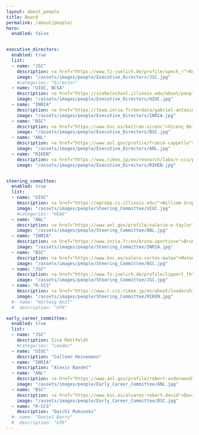 ```yaml
---
layout: about_people
title: Board
permalink: /about/people/
hero:
  enabled: false


executive_directors:
  enabled: true
  list:
  - name: "JSC"
    description: <a href="https://www.fz-juelich.de/profile/speck_r">Robert Speck</a>, <a href="https://www.fz-juelich.de/profile/partzsch_r">Ruth Partzsch</a> 
    image: "/assets/images/people/Executive_Directors/JSC.jpg"
    #categories: "Director"
  - name: "UIUC, NCSA"
    description: <a href="https://siebelschool.illinois.edu/about/people/faculty/wtkramer">Bill Kramer</a>, <a href="https://newfrontiers.illinois.edu/about/leadership">Kjellrun Olson</a> 
    image: "/assets/images/people/Executive_Directors/UIUC.jpg"
  - name: "INRIA"
    description: <a href="https://team.inria.fr/kerdata/gabriel-antoniu">Gabriel Antoniu</a>, <a href="https://www.labri.fr/perso/ejeannot">Emmanuel Jeannot</a>
    image: "/assets/images/people/Executive_Directors/INRIA.jpg"
  - name: "BSC"
    description: <a href="https://www.bsc.es/beltran-vicenc">Vicenç Beltran</a>, <a href="https://www.bsc.es/pena-antonio">Antonio J. Peña</a>
    image: "/assets/images/people/Executive_Directors/BSC.jpg"
  - name: "ANL"
    description: <a href="https://www.anl.gov/profile/franck-cappello">Franck Cappello</a>
    image: "/assets/images/people/Executive_Directors/ANL.jpg"
  - name: "RIKEN"
    description: <a href="https://www.riken.jp/en/research/labs/r-ccs/processor/index.html">Kentaro Sano</a>, Tomohiro Ueno
    image: "/assets/images/people/Executive_Directors/RIKEN.jpg"


steering_committee:
  enabled: true
  list:
  - name: "UIUC"
    description: <a href="https://wgropp.cs.illinois.edu/">William Gropp</a>
    image: "/assets/images/people/Steering_Committee/UIUC.jpg"
    #categories: "HEAD"
  - name: "ANL"
    description: <a href="https://www.anl.gov/profile/valerie-e-taylor">Valerie Taylor</a>
    image: "/assets/images/people/Steering_Committee/ANL.jpg"
  - name: "INRIA"
    description: <a href="https://www.inria.fr/en/bruno-sportisse">Bruno Sportisse</a>
    image: "/assets/images/people/Steering_Committee/INRIA.jpg"
  - name: "BSC"
    description: <a href="https://www.bsc.es/valero-cortes-mateo">Mateo Valero</a>
    image: "/assets/images/people/Steering_Committee/BSC.jpg"
  - name: "JSC"
    description: <a href="https://www.fz-juelich.de/profile/lippert_th">Thomas Lippert</a>
    image: "/assets/images/people/Steering_Committee/JSC.jpg"
  - name: "R-CCS"
    description: <a href="https://www.r-ccs.riken.jp/en/about/leadership/">Satoshi Matsuoka</a>
    image: "/assets/images/people/Steering_Committee/RIKEN.jpg"
  #- name: "Hartwig Anzt"
  #  description: "UTK"

early_career_committee:
  enabled: true
  list:
  - name: "JSC"
    description: Sina Mattfeldt
    #categories: "Leader"
  - name: "UIUC"
    description: "Colleen Heinemann"
  - name: "INRIA"
    description: "Alexis Bandet"
  - name: "ANL"
    description: <a href="https://www.anl.gov/profile/robert-underwood">Robert Underwood</a> 
    image: "/assets/images/people/Early_Career_Committee/ANL.jpg"
  - name: "BSC"
    description: <a href="https://www.bsc.es/alvarez-robert-david">David Álvarez</a> 
    image: "/assets/images/people/Early_Career_Committee/BSC.jpg"
  - name: "R-CCS"
    description: "Daichi Mukunoki"
  #- name: "Daniel Barry"
  #  description: "UTK"
---
```

